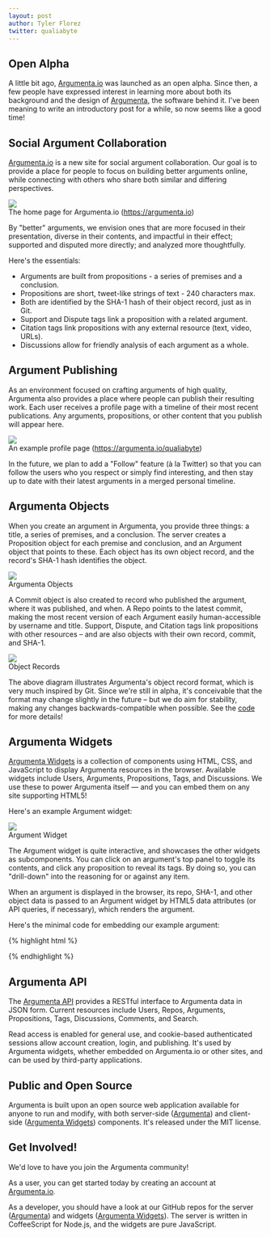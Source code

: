 ```yaml
---
layout: post
author: Tyler Florez
twitter: qualiabyte
---
```


## Open Alpha

A little bit ago, [Argumenta.io][Argumenta.io] was launched as an open
alpha. Since then, a few people have expressed interest in learning more
about both its background and the design of [Argumenta][Argumenta], the
software behind it. I've been meaning to write an introductory post for a
while, so now seems like a good time!

## Social Argument Collaboration

[Argumenta.io][Argumenta.io] is a new site for social argument
collaboration.  Our goal is to provide a place for people to focus on
building better arguments online, while connecting with others who
share both similar and differing perspectives.

<a href="/assets/images/Argumenta-0.1.4.png">
  <img class="post-image" src="/assets/images/Argumenta-0.1.4.png">
</a>
<div class="post-caption">
  The home page for Argumenta.io
  (<a href="https://argumenta.io">https://argumenta.io</a>)
</div>

By "better" arguments, we envision ones that are more focused in their
presentation, diverse in their contents, and impactful in their effect;
supported and disputed more directly; and analyzed more thoughtfully.

Here's the essentials:

+ Arguments are built from propositions - a series of premises and a conclusion.
+ Propositions are short, tweet-like strings of text - 240 characters max.
+ Both are identified by the SHA-1 hash of their object record, just as in Git.
+ Support and Dispute tags link a proposition with a related argument.
+ Citation tags link propositions with any external resource (text, video, URLs).
+ Discussions allow for friendly analysis of each argument as a whole.

## Argument Publishing

As an environment focused on crafting arguments of high quality,
Argumenta also provides a place where people can publish their
resulting work. Each user receives a profile page with a timeline of
their most recent publications. Any arguments, propositions, or other
content that you publish will appear here.

<a href="/assets/images/Argumenta-0.1.4-profile.png">
  <img class="post-image" src="/assets/images/Argumenta-0.1.4-profile.png">
</a>

<div class="post-caption">
An example profile page
(<a href="https://argumenta.io/qualiabyte">https://argumenta.io/qualiabyte</a>)
</div>

In the future, we plan to add a "Follow" feature (à la Twitter) so
that you can follow the users who you respect or simply find
interesting, and then stay up to date with their latest arguments in a
merged personal timeline.

## Argumenta Objects

When you create an argument in Argumenta, you provide three things: a
title, a series of premises, and a conclusion. The server creates a
Proposition object for each premise and conclusion, and an Argument
object that points to these. Each object has its own object record,
and the record's SHA-1 hash identifies the object.

<a href="/assets/images/argumenta-objects.png">
  <img class="post-image" src="/assets/images/argumenta-objects.png">
</a>
<div class="post-caption">Argumenta Objects</div>

A Commit object is also created to record who published the argument,
where it was published, and when. A Repo points to the latest commit,
making the most recent version of each Argument easily human-accessible
by username and title. Support, Dispute, and Citation tags link
propositions with other resources &ndash; and are also objects with
their own record, commit, and SHA-1.

<a href="/assets/images/object-records.png">
  <img class="post-image" src="/assets/images/object-records.png">
</a>
<div class="post-caption">Object Records</div>

The above diagram illustrates Argumenta's object record format, which
is very much inspired by Git. Since we're still in alpha, it's
conceivable that the format may change slightly in the future &ndash; but we
do aim for stability, making any changes backwards-compatible when
possible. See the [code][Argument-Records] for more details!

## Argumenta Widgets

[Argumenta Widgets][Argumenta-Widgets] is a collection of components
using HTML, CSS, and JavaScript to display Argumenta resources in the
browser. Available widgets include Users, Arguments, Propositions,
Tags, and Discussions.  We use these to power Argumenta itself &mdash;
and you can embed them on any site supporting HTML5!

Here's an example Argument widget:

<a href="/assets/images/argument-widget.png">
  <img class="post-image" src="/assets/images/argument-widget.png">
</a>
<div class="post-caption">Argument Widget</div>

The Argument widget is quite interactive, and showcases the other
widgets as subcomponents. You can click on an argument's top panel to
toggle its contents, and click any proposition to reveal its tags. By
doing so, you can "drill-down" into the reasoning for or against any
item.

When an argument is displayed in the browser, its repo, SHA-1, and other
object data is passed to an Argument widget by HTML5 data attributes
(or API queries, if necessary), which renders the argument.

Here's the minimal code for embedding our example argument:

{% highlight html %}
<!-- A widget element, and the Argumenta Widgets script. -->
<div class="argument-widget" data-repo="qualiabyte/the-value-of-bitcoin-for-the-99%"></div>
<script src="https://argumenta.io/widgets.js"></script>
{% endhighlight %}

## Argumenta API

The [Argumenta API][Argumenta-API] provides a RESTful interface to
Argumenta data in JSON form. Current resources include Users, Repos,
Arguments, Propositions, Tags, Discussions, Comments, and Search.

Read access is enabled for general use, and cookie-based authenticated
sessions allow account creation, login, and publishing.  It's used by
Argumenta widgets, whether embedded on Argumenta.io or other sites,
and can be used by third-party applications.

## Public and Open Source

Argumenta is built upon an open source web application available for
anyone to run and modify, with both server-side ([Argumenta][Argumenta]) and
client-side ([Argumenta Widgets][Argumenta-Widgets]) components. It's
released under the MIT license.

## Get Involved!

We'd love to have you join the Argumenta community!

As a user, you can get started today by creating an account at
[Argumenta.io][Argumenta.io].

As a developer, you should have a look at our GitHub repos for the
server ([Argumenta][Argumenta]) and widgets
([Argumenta Widgets][Argumenta-Widgets]). The server is written in
CoffeeScript for Node.js, and the widgets are pure JavaScript.

[Argumenta]: https://github.com/argumenta/argumenta
[Argumenta.io]: https://argumenta.io
[Argumenta-Widgets]: https://github.com/argumenta/argumenta-widgets
[Argumenta-API]: https://github.com/argumenta/argumenta/blob/master/doc/README.API.markdown
[Argument-Records]: https://github.com/argumenta/argumenta/blob/master/lib/argumenta/objects/argument.coffee#L72-L102
